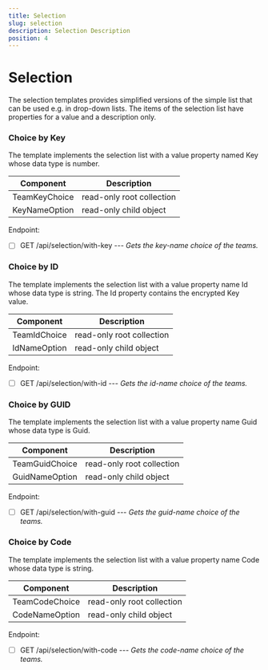 ```yaml
---
title: Selection
slug: selection
description: Selection Description
position: 4
---
```


# Selection

The selection templates provides simplified versions of the simple list that
can be used e.g. in drop-down lists. The items of the selection list have
properties for a value and a description only.

### Choice by Key

The template implements the selection list with a value property named Key
whose data type is number.

Component | Description
--------- | -----------
TeamKeyChoice | read-only root collection
KeyNameOption | read-only child object

Endpoint:

- [ ] GET /api/selection/with-key --- *Gets the key-name choice of the teams.*

### Choice by ID

The template implements the selection list with a value property name Id
whose data type is string. The Id property contains the encrypted Key value.

Component | Description
--------- | -----------
TeamIdChoice | read-only root collection
IdNameOption | read-only child object

Endpoint:

- [ ] GET /api/selection/with-id --- *Gets the id-name choice of the teams.*

### Choice by GUID

The template implements the selection list with a value property name Guid
whose data type is Guid.

Component | Description
--------- | -----------
TeamGuidChoice | read-only root collection
GuidNameOption | read-only child object

Endpoint:

- [ ] GET /api/selection/with-guid --- *Gets the guid-name choice of the teams.*

### Choice by Code

The template implements the selection list with a value property name Code
whose data type is string.

Component | Description
--------- | -----------
TeamCodeChoice | read-only root collection
CodeNameOption | read-only child object

Endpoint:

- [ ] GET /api/selection/with-code --- *Gets the code-name choice of the teams.*
